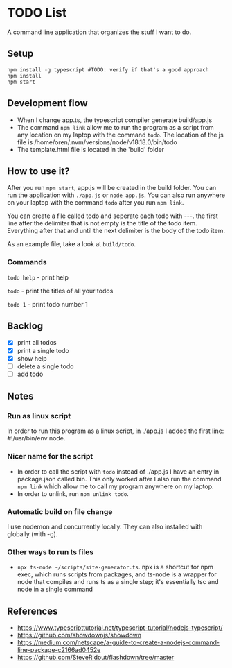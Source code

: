 # TODO List
A command line application that organizes the stuff I want to do.

## Setup
```
npm install -g typescript #TODO: verify if that's a good approach
npm install
npm start
```

## Development flow
* When I change app.ts, the typescript compiler generate build/app.js
* The command `npm link` allow me to run the program as a script from any location on my laptop with the command `todo`. The location of the js file is /home/oren/.nvm/versions/node/v18.18.0/bin/todo
* The template.html file is located in the 'build' folder

## How to use it?
After you run `npm start`, app.js will be created in the build folder.
You can run the application with `./app.js` or `node app.js`.
You can also run anywhere on your laptop with the command `todo` after you run `npm link`.

You can create a file called todo and seperate each todo with ---.
the first line after the delimiter that is not empty is the title of the todo item.
Everything after that and until the next delimiter is the body of the todo item.

As an example file, take a look at `build/todo`.

### Commands
`todo help` - print help

`todo` - print the titles of all your todos

`todo 1` - print todo number 1

## Backlog

* [x] print all todos
* [x] print a single todo
* [x] show help
* [ ] delete a single todo
* [ ] add todo

## Notes

### Run as linux script
In order to run this program as a linux script, in ./app.js I added the first line: #!/usr/bin/env node.

### Nicer name for the script
* In order to call the script with `todo` instead of ./app.js I have an entry in package.json called bin.
This only worked after I also run the command `npm link` which allow me to call my program anywhere on my laptop.
* In order to unlink, run `npm unlink todo`.

### Automatic build on file change
I use nodemon and concurrently locally. They can also installed with globally (with -g).

### Other ways to run ts files
* `npx ts-node ~/scripts/site-generator.ts`. npx is a shortcut for npm exec, which runs scripts from packages, and ts-node is a wrapper for node that compiles and runs ts as a single step; it's essentially tsc and node in a single command

## References

* https://www.typescripttutorial.net/typescript-tutorial/nodejs-typescript/
* https://github.com/showdownjs/showdown
* https://medium.com/netscape/a-guide-to-create-a-nodejs-command-line-package-c2166ad0452e
* https://github.com/SteveRidout/flashdown/tree/master
